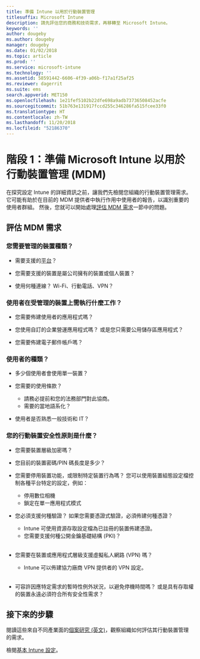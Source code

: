 ```yaml
---
title: 準備 Intune 以用於行動裝置管理
titlesuffix: Microsoft Intune
description: 請先評估您的商務和技術需求，再移轉至 Microsoft Intune。
keywords: ''
author: dougeby
ms.author: dougeby
manager: dougeby
ms.date: 01/02/2018
ms.topic: article
ms.prod: ''
ms.service: microsoft-intune
ms.technology: ''
ms.assetid: 58591442-6606-4f39-a06b-f17a1f25af25
ms.reviewer: dagerrit
ms.suite: ems
search.appverid: MET150
ms.openlocfilehash: 1e21fef5102b22dfe698a9adb73736508452acfe
ms.sourcegitcommit: 51b763e131917fccd255c346286fa515fcee33f0
ms.translationtype: HT
ms.contentlocale: zh-TW
ms.lasthandoff: 11/20/2018
ms.locfileid: "52186370"
---
```

# <a name="phase-1-prepare-microsoft-intune-for-mobile-device-management-mdm"></a>階段 1：準備 Microsoft Intune 以用於行動裝置管理 (MDM)

在探究設定 Intune 的詳細資訊之前，讓我們先檢閱您組織的行動裝置管理需求。 它可能有助於在目前的 MDM 提供者中執行作用中使用者的報告，以識別重要的使用者群組。 然後，您就可以開始處理[評估 MDM 需求](migration-guide-prepare.md#assess-mdm-requirements)一節中的問題。

## <a name="assess-mdm-requirements"></a>評估 MDM 需求

### <a name="what-kinds-of-devices-do-you-need-to-manage"></a>您需要管理的裝置種類？

-   需要支援的[平台](supported-devices-browsers.md)？

-   您需要支援的裝置是屬公司擁有的裝置或個人裝置？

-   使用何種連線？ Wi-Fi、行動電話、VPN？

### <a name="what-do-your-users-need-to-do-on-managed-devices"></a>使用者在受管理的裝置上需執行什麼工作？

-   您需要佈建使用者的應用程式嗎？

-   您使用自訂的企業營運應用程式嗎？ 或是您只需要公用儲存區應用程式？

-   您需要佈建電子郵件帳戶嗎？

### <a name="what-kinds-of-users"></a>使用者的種類？

-   多少個使用者會使用單一裝置？

-   您需要的使用條款？

    -   請務必提前和您的法務部門對此協商。
    -   需要的當地語系化？

-   使用者是否熟悉一般技術和 IT？

### <a name="what-is-your-device-security-policy"></a>您的行動裝置安全性原則是什麼？

- 您需要裝置層級加密嗎？

- 您目前的裝置密碼/PIN 碼長度是多少？

- 您需要停用裝置功能，或限制特定裝置行為嗎？ 您可以使用裝置組態設定檔控制各種平台特定的設定，例如：
    - 停用數位相機
    - 鎖定在單一應用程式模式<br/>

- 您必須支援何種驗證？ 如果您需要憑證式驗證，必須佈建何種憑證？
  - Intune 可使用資源存取設定檔為已註冊的裝置佈建憑證。
  -   您需要支援何種公開金鑰基礎結構 (PKI)？
  <br></br>
- 您需要在裝置或應用程式層級支援虛擬私人網路 (VPN) 嗎？

  -   Intune 可以佈建協力廠商 VPN 提供者的 VPN 設定。
  <br/><br/>
- 可容許因應特定需求的暫時性例外狀況，以避免停機時間嗎？ 或是具有存取權的裝置永遠必須符合所有安全性需求？

## <a name="next-steps"></a>接下來的步驟
閱讀這些來自不同產業面的[個案研究 (英文)](https://customers.microsoft.com/story/mwh-global-now-part-of-stantec-secures-mobile-devices-with-intune)，觀察組織如何評估其行動裝置管理的需求。

檢閱[基本 Intune 設定](migration-guide-setup.md)。
